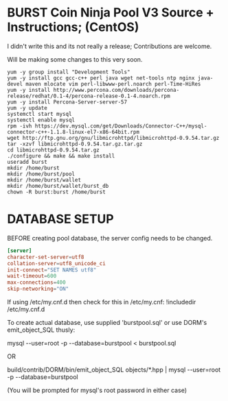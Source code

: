 # BURST Coin Ninja Pool V3 Source + Instructions; (CentOS)

I didn't write this and its not really a release; Contributions are welcome.

Will be making some changes to this very soon.

```yum -y install epel-release
yum -y group install "Development Tools"
yum -y install gcc gcc-c++ perl java wget net-tools ntp nginx java-devel maven mlocate vim perl-libwww-perl.noarch perl-Time-HiRes
yum -y install http://www.percona.com/downloads/percona-release/redhat/0.1-4/percona-release-0.1-4.noarch.rpm
yum -y install Percona-Server-server-57
yum -y update
systemctl start mysql
systemctl enable mysql
rpm -ivh https://dev.mysql.com/get/Downloads/Connector-C++/mysql-connector-c++-1.1.8-linux-el7-x86-64bit.rpm
wget http://ftp.gnu.org/gnu/libmicrohttpd/libmicrohttpd-0.9.54.tar.gz
tar -xzvf libmicrohttpd-0.9.54.tar.gz.tar.gz
cd libmicrohttpd-0.9.54.tar.gz
./configure && make && make install
useradd burst
mkdir /home/burst
mkdir /home/burst/pool
mkdir /home/burst/wallet
mkdir /home/burst/wallet/burst_db
chown -R burst:burst /home/burst
```



# DATABASE SETUP

BEFORE creating pool database, the server config needs to be changed.

```/etc/my.cnf.d/burstpool.cnf (or equivalent mysql/mariadb server config file):
[server]
character-set-server=utf8
collation-server=utf8_unicode_ci
init-connect="SET NAMES utf8"
wait-timeout=600
max-connections=400
skip-networking="ON"
```

If using /etc/my.cnf.d then check for this in /etc/my.cnf:
!includedir /etc/my.cnf.d

To create actual database, use supplied 'burstpool.sql' or use DORM's emit_object_SQL thusly:

mysql --user=root -p --database=burstpool < burstpool.sql

OR

build/contrib/DORM/bin/emit_object_SQL objects/*.hpp | mysql --user=root -p --database=burstpool

(You will be prompted for mysql's root password in either case)
